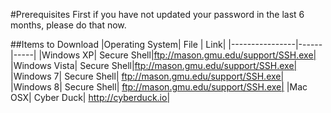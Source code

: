 #Prerequisites
First if you have not updated your password in the last 6 months, please do that now.  

##Items to Download
|Operating System| File | Link|
|----------------|------|-----|
|Windows XP| Secure Shell|ftp://mason.gmu.edu/support/SSH.exe|
|Windows Vista| Secure Shell|ftp://mason.gmu.edu/support/SSH.exe|
|Windows 7| Secure Shell| ftp://mason.gmu.edu/support/SSH.exe|
|Windows 8| Secure Shell| ftp://mason.gmu.edu/support/SSH.exe|
|Mac OSX| Cyber Duck| http://cyberduck.io|

